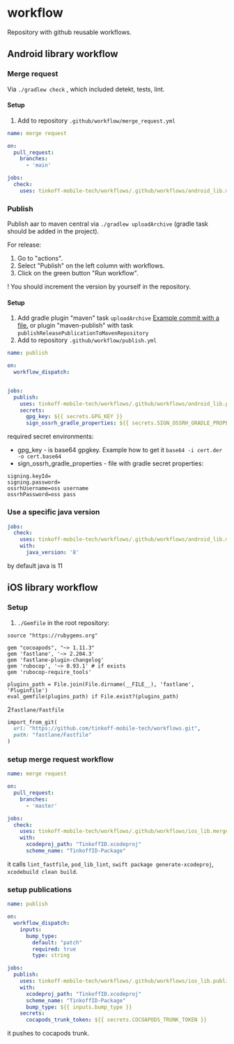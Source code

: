 # workflow

Repository with github reusable workflows. 

## Android library workflow

### Merge request 

Via `./gradlew check` , which included detekt, tests, lint.

#### Setup

1. Add to repository `.github/workflow/merge_request.yml`
```yml
name: merge request

on:
  pull_request:
    branches:
      - 'main'

jobs:
  check:
    uses: tinkoff-mobile-tech/workflows/.github/workflows/android_lib.merge_request.yml@v1
```

### Publish 

Publish aar to maven central via `./gradlew uploadArchive` (gradle task should be added in the project).

For release:
1. Go to "actions".
2. Select "Publish" on the left column with workflows.
3. Click on the green button "Run workflow".

! You should increment the version by yourself in the repository.

#### Setup

1. Add gradle plugin "maven" task `uploadArchive` [Example commit with a file.](https://github.com/tinkoff-mobile-tech/TinkoffID-Android/pull/12/commits/d24a2b3c2cd9f280f832e6c0ba10da061caf0864) or plugin "maven-publish" with task `publishReleasePublicationToMavenRepository`
2. Add to repository `.github/workflow/publish.yml`
```yml
name: publish

on:
  workflow_dispatch:


jobs:
  publish:
    uses: tinkoff-mobile-tech/workflows/.github/workflows/android_lib.publish.yml@v1
    secrets:
      gpg_key: ${{ secrets.GPG_KEY }}
      sign_ossrh_gradle_properties: ${{ secrets.SIGN_OSSRH_GRADLE_PROPERTIES }}
```

required secret environments:
- gpg_key - is base64 gpgkey. Example how to get it `base64 -i cert.der -o cert.base64`
- sign_ossrh_gradle_properties - file with gradle secret properties:
```properties
signing.keyId=
signing.password=
ossrhUsername=oss username
ossrhPassword=oss pass
```

### Use a specific java version

```yaml
jobs:
  check:
    uses: tinkoff-mobile-tech/workflows/.github/workflows/android_lib.merge_request.yml@v1
    with:
      java_version: '8'
```

by default java is 11

## iOS library workflow

### Setup 

1. `./Gemfile` in the root repository:

```
source "https://rubygems.org"

gem "cocoapods", "~> 1.11.3"
gem 'fastlane', '~> 2.204.3'
gem 'fastlane-plugin-changelog'
gem 'rubocop', '~> 0.93.1' # if exists
gem 'rubocop-require_tools'

plugins_path = File.join(File.dirname(__FILE__), 'fastlane', 'Pluginfile')
eval_gemfile(plugins_path) if File.exist?(plugins_path)
```

2`fastlane/Fastfile`

```ruby
import_from_git(
  url: "https://github.com/tinkoff-mobile-tech/workflows.git",
  path: "fastlane/Fastfile" 
)
```

### setup merge request workflow

```yaml
name: merge request

on:
  pull_request:
    branches:
      - 'master'

jobs:
  check:
    uses: tinkoff-mobile-tech/workflows/.github/workflows/ios_lib.merge_request.yml@v1
    with:
      xcodeproj_path: "TinkoffID.xcodeproj"
      scheme_name: "TinkoffID-Package"
```

it calls `lint_fastfile`, `pod_lib_lint`, `swift package generate-xcodeproj`, `xcodebuild clean build`.

### setup publications

```yaml
name: publish

on:
  workflow_dispatch:
    inputs:
      bump_type:
        default: "patch"
        required: true
        type: string

jobs:
  publish:
    uses: tinkoff-mobile-tech/workflows/.github/workflows/ios_lib.publish.yml@v1
    with:
      xcodeproj_path: "TinkoffID.xcodeproj"
      scheme_name: "TinkoffID-Package"
      bump_type: ${{ inputs.bump_type }}
    secrets:
      cocapods_trunk_token: ${{ secrets.COCOAPODS_TRUNK_TOKEN }}
```

it pushes to cocapods trunk.
